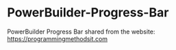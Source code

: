 # PowerBuilder-Progress-Bar
PowerBuilder Progress Bar
shared from the website: https://programmingmethodsit.com
